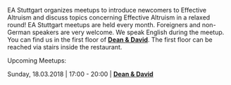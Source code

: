 EA Stuttgart organizes meetups to introduce newcomers to Effective Altruism and discuss topics concerning Effective Altruism in a relaxed round! EA Stuttgart meetups are held every month. Foreigners and non-German speakers are very welcome. We speak English during the meetup. You can find us in the first floor of **[Dean & David](https://www.google.de/maps/place/Dean+%26+David/@48.7826502,9.1694814,15z/data=!4m8!1m2!2m1!1sdean+and+david+stuttgart!3m4!1s0x4799db49adb60fd5:0xbf8123c46f08a879!8m2!3d48.775128!4d9.1726715)**. The first floor can be reached via stairs inside the restaurant.


Upcoming Meetups:

Sunday, 18.03.2018 | 17:00 - 20:00 | **[Dean & David](https://www.google.de/maps/place/Dean+%26+David/@48.7826502,9.1694814,15z/data=!4m8!1m2!2m1!1sdean+and+david+stuttgart!3m4!1s0x4799db49adb60fd5:0xbf8123c46f08a879!8m2!3d48.775128!4d9.1726715)**

